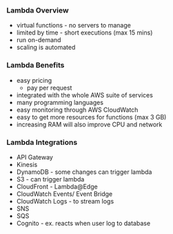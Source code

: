 ### Lambda Overview  ###
* virtual functions - no servers  to manage
* limited by time - short executions (max 15 mins)
* run on-demand
* scaling is automated

### Lambda Benefits  ###
* easy pricing
    * pay per request
* integrated with the whole AWS suite of services
* many programming languages
* easy monitoring through AWS CloudWatch
* easy to get more resources for functions (max 3 GB)
* increasing RAM will also improve CPU and network

### Lambda Integrations  ###
* API Gateway
* Kinesis
* DynamoDB - some changes can trigger lambda
* S3 - can trigger lambda
* CloudFront - Lambda@Edge
* CloudWatch Events/ Event Bridge
* CloudWatch Logs - to stream logs
* SNS
* SQS
* Cognito - ex. reacts when user log to database